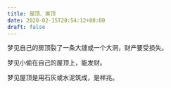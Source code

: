 ```yaml
---
title: 屋顶、房顶
date: 2020-02-15T20:54:12+08:00
draft: false
---
```


梦见自己的房顶裂了一条大缝或一个大洞，财产要受损失。



梦见小偷在自己的屋顶上，能发财。



梦见屋顶是用石灰或水泥筑成，是祥兆。

